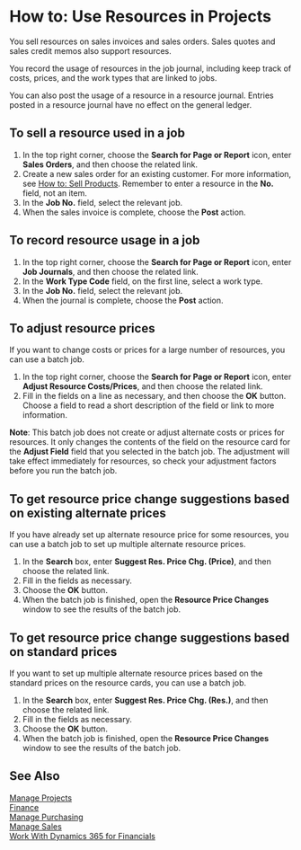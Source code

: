 <properties
                pageTitle="How to: Use Resources in Projects| Financials"
                description="Describes how to use time sheets to manage projects."
                services="project-madeira"
                documentationCenter=""
                authors="SorenGP"
/>
<tags
    ms.service="project-madeira"
    ms.topic="article"
    ms.devlang="na"
    ms.tgt_pltfrm="na"
    ms.workload="na"
    ms.date="10/24/2016"
    ms.author="SorenGP" />

# How to: Use Resources in Projects
You sell resources on sales invoices and sales orders. Sales quotes and sales credit memos also support resources.

You record the usage of resources in the job journal, including keep track of costs, prices, and the work types that are linked to jobs.

You can also post the usage of a resource in a resource journal. Entries posted in a resource journal have no effect on the general ledger. 
  
## To sell a resource used in a job  
  
1. In the top right corner, choose the **Search for Page or Report** icon, enter **Sales Orders**, and then choose the related link. 
2. Create a new sales order for an existing customer. For more information, see [How to: Sell Products](sales-how-invoice-sales.md). Remember to enter a resource in the **No.** field, not an item. 
3. In the **Job No.** field, select the relevant job.
4. When the sales invoice is complete, choose the **Post** action.  

  
## To record resource usage in a job 

1. In the top right corner, choose the **Search for Page or Report** icon, enter **Job Journals**, and then choose the related link.  
2. In the **Work Type Code** field, on the first line, select a work type.  
3. In the **Job No.** field, select the relevant job. 
4. When the journal is complete, choose the **Post** action.

## To adjust resource prices  
If you want to change costs or prices for a large number of resources, you can use a batch job.  
    
1. In the top right corner, choose the **Search for Page or Report** icon, enter **Adjust Resource Costs/Prices**, and then choose the related link. 
2. Fill in the fields on a line as necessary, and then choose the **OK** button. Choose a field to read a short description of the field or link to more information.
  
**Note**: This batch job does not create or adjust alternate costs or prices for resources. It only changes the contents of the field on the resource card for the **Adjust Field** field that you selected in the batch job. The adjustment will take effect immediately for resources, so check your adjustment factors before you run the batch job.

## To get resource price change suggestions based on existing alternate prices  
If you have already set up alternate resource price for some resources, you can use a batch job to set up multiple alternate resource prices. 
  
1. In the **Search** box, enter **Suggest Res. Price Chg. (Price)**, and then choose the related link.  
2. Fill in the fields as necessary. 
3. Choose the **OK** button.  
4. When the batch job is finished, open the **Resource Price Changes** window to see the results of the batch job.

## To get resource price change suggestions based on standard prices  
If you want to set up multiple alternate resource prices based on the standard prices on the resource cards, you can use a batch job.  
  
1. In the **Search** box, enter **Suggest Res. Price Chg. (Res.)**, and then choose the related link. 
2. Fill in the fields as necessary.  
3. Choose the **OK** button.  
4. When the batch job is finished, open the **Resource Price Changes** window to see the results of the batch job.

## See Also
[Manage Projects](projects-manage-projects.md)  
[Finance](finance.md)  
[Manage Purchasing](purchasing-manage-purchasing.md)         
[Manage Sales](sales-manage-sales.md)     
[Work With Dynamics 365 for Financials](ui-work-product.md)  

